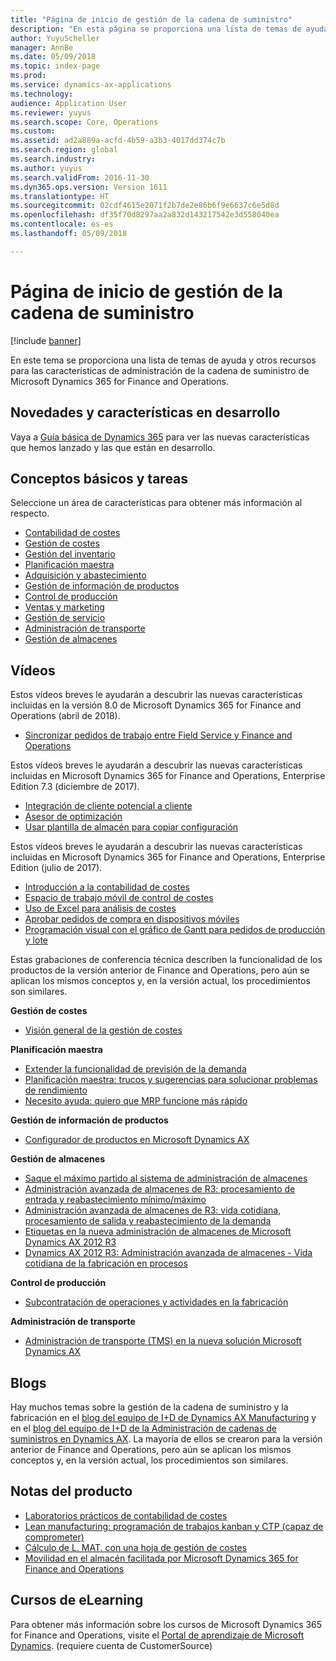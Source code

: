 ```yaml
---
title: "Página de inicio de gestión de la cadena de suministro"
description: "En esta página se proporciona una lista de temas de ayuda y otros recursos para las características de administración de la cadena de suministro de Microsoft Dynamics 365 for Finance and Operations."
author: YuyuScheller
manager: AnnBe
ms.date: 05/09/2018
ms.topic: index-page
ms.prod: 
ms.service: dynamics-ax-applications
ms.technology: 
audience: Application User
ms.reviewer: yuyus
ms.search.scope: Core, Operations
ms.custom: 
ms.assetid: ad2a889a-acfd-4b59-a3b3-4017dd374c7b
ms.search.region: global
ms.search.industry: 
ms.author: yuyus
ms.search.validFrom: 2016-11-30
ms.dyn365.ops.version: Version 1611
ms.translationtype: HT
ms.sourcegitcommit: 02cdf4615e2071f2b7de2e86b6f9e6637c6e5d8d
ms.openlocfilehash: df35f70d8297aa2a832d143217542e3d558040ea
ms.contentlocale: es-es
ms.lasthandoff: 05/09/2018

---
```


# <a name="supply-chain-management-home-page"></a>Página de inicio de gestión de la cadena de suministro

[!include [banner](includes/banner.md)]

En este tema se proporciona una lista de temas de ayuda y otros recursos para las características de administración de la cadena de suministro de Microsoft Dynamics 365 for Finance and Operations. 

## <a name="whats-new-and-in-development"></a>Novedades y características en desarrollo
Vaya a <a href="https://roadmap.dynamics.com/">Guía básica de Dynamics 365</a> para ver las nuevas características que hemos lanzado y las que están en desarrollo. 

## <a name="core-concepts-and-tasks"></a>Conceptos básicos y tareas

Seleccione un área de características para obtener más información al respecto.

- [Contabilidad de costes](../financials/cost-accounting/cost-accounting-home-page.md)
- [Gestión de costes](cost-management/cost-management-home-page.md)  
- [Gestión del inventario](inventory/inventory-home-page.md)
- [Planificación maestra](master-planning/master-planning-home-page.md)
- [Adquisición y abastecimiento](procurement/procurement-sourcing-overview.md)
- [Gestión de información de productos](pim/product-information.md)
- [Control de producción](production-control/production-process-overview.md)
- [Ventas y marketing](sales-marketing/overview-sales-marketing.md)
- [Gestión de servicio](service-management/service-management-home-page.md)
- [Administración de transporte](transportation/transportation-management-overview.md)
- [Gestión de almacenes](warehousing/warehouse-configuration.md)

## <a name="videos"></a>Vídeos

Estos vídeos breves le ayudarán a descubrir las nuevas características incluidas en la versión 8.0 de Microsoft Dynamics 365 for Finance and Operations (abril de 2018).

- [Sincronizar pedidos de trabajo entre Field Service y Finance and Operations](https://youtu.be/hAB4TDVMjxU)

Estos vídeos breves le ayudarán a descubrir las nuevas características incluidas en Microsoft Dynamics 365 for Finance and Operations, Enterprise Edition 7.3 (diciembre de 2017).

-  [Integración de cliente potencial a cliente](https://youtu.be/AVV9x5x-XCg) 
-  [Asesor de optimización](https://www.youtube.com/watch?v=MRsAzgFCUSQ&t=4s)
-  [Usar plantilla de almacén para copiar configuración](https://www.youtube.com/watch?v=K2WIfFlqJYs&feature=youtu.be)

Estos vídeos breves le ayudarán a descubrir las nuevas características incluidas en Microsoft Dynamics 365 for Finance and Operations, Enterprise Edition (julio de 2017).

-  [Introducción a la contabilidad de costes](https://youtu.be/1pUDtJQZ8FU)
-  [Espacio de trabajo móvil de control de costes](https://youtu.be/imsuTg8rUVk)
-  [Uso de Excel para análisis de costes](https://youtu.be/-HKHYdClvx8)
-  [Aprobar pedidos de compra en dispositivos móviles](https://youtu.be/gZ-gOlJe7H8)
-  [Programación visual con el gráfico de Gantt para pedidos de producción y lote](https://youtu.be/BtbuShkGj4I)

Estas grabaciones de conferencia técnica describen la funcionalidad de los productos de la versión anterior de Finance and Operations, pero aún se aplican los mismos conceptos y, en la versión actual, los procedimientos son similares. 

**Gestión de costes**

-  [Visión general de la gestión de costes](https://www.youtube.com/watch?v=vXzlC-mOBcg&feature=youtu.be)

**Planificación maestra**

-  [Extender la funcionalidad de previsión de la demanda](https://www.youtube.com/watch?v=4OIKIXLiNjI&feature=youtu.be)
-  [Planificación maestra: trucos y sugerencias para solucionar problemas de rendimiento](https://youtu.be/7v8BPmEs9Dg)
-  [Necesito ayuda: quiero que MRP funcione más rápido](https://youtu.be/RLXybx20B5o)

**Gestión de información de productos**

-  [Configurador de productos en Microsoft Dynamics AX](https://youtu.be/zotrj3SbCl4)

**Gestión de almacenes** 

<!---  [Process inbound ASNs in Warehouse management](https://mix.office.com/watch/wpf78tr7rjuh)-->  
-  [Saque el máximo partido al sistema de administración de almacenes](https://www.youtube.com/watch?v=--_didmZKHo&t=10s)
-  [Administración avanzada de almacenes de R3: procesamiento de entrada y reabastecimiento mínimo/máximo](https://www.youtube.com/watch?v=z5_V5Eqlf5M&t=48s)
-  [Administración avanzada de almacenes de R3: vida cotidiana, procesamiento de salida y reabastecimiento de la demanda](https://youtu.be/Og0gLlVp7jA)
-  [Etiquetas en la nueva administración de almacenes de Microsoft Dynamics AX 2012 R3](https://youtu.be/5w1MngVchBA)
-  [Dynamics AX 2012 R3: Administración avanzada de almacenes - Vida cotidiana de la fabricación en procesos](https://www.youtube.com/embed/QUxXUrN-7n4)

**Control de producción**

-  [Subcontratación de operaciones y actividades en la fabricación](https://youtu.be/y1jrd3A_k70)

**Administración de transporte**

-  [Administración de transporte (TMS) en la nueva solución Microsoft Dynamics AX](https://youtu.be/jgmTgJIgEFQ)

## <a name="blogs"></a>Blogs
Hay muchos temas sobre la gestión de la cadena de suministro y la fabricación en el <a href="https://blogs.msdn.microsoft.com/axmfg/">blog del equipo de I+D de Dynamics AX Manufacturing</a> y en el <a href="https://blogs.msdn.microsoft.com/dynamicsaxscm/">blog del equipo de I+D de la Administración de cadenas de suministros en Dynamics AX</a>. La mayoría de ellos se crearon para la versión anterior de Finance and Operations, pero aún se aplican los mismos conceptos y, en la versión actual, los procedimientos son similares. 

## <a name="white-papers"></a>Notas del producto
-  <a href="https://mbs.microsoft.com/customersource/northamerica/AX/learning/documentation/white-papers/msd365optgtstcostacc/">Laboratorios prácticos de contabilidad de costes</a> 
-  <a href="https://mbs.microsoft.com/customersource/northamerica/AX/learning/documentation/white-papers/leanmanufkanban365opt/">Lean manufacturing: programación de trabajos kanban y CTP (capaz de comprometer)</a> 
-  <a href="https://mbs.microsoft.com/customersource/northamerica/AX/learning/documentation/white-papers/365operationsbomcalsheet/">Cálculo de L. MAT. con una hoja de gestión de costes</a>
-  <a href="https://mbs.microsoft.com/customersource/northamerica/365Enterprise/learning/documentation/white-papers/MobilityWarehouse/">Movilidad en el almacén facilitada por Microsoft Dynamics 365 for Finance and Operations</a>

## <a name="elearning-courses"></a>Cursos de eLearning
Para obtener más información sobre los cursos de Microsoft Dynamics 365 for Finance and Operations, visite el <a href="https://mbspartner.microsoft.com/AX/LearningPlans/">Portal de aprendizaje de Microsoft Dynamics</a>. (requiere cuenta de CustomerSource) 



